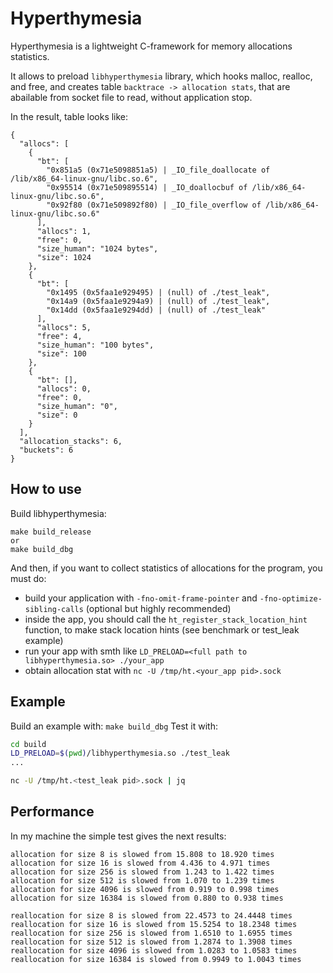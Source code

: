 # Hyperthymesia

Hyperthymesia is a lightweight C-framework for memory allocations statistics.

It allows to preload `libhyperthymesia` library, which hooks
malloc, realloc, and free, and creates table `backtrace -> allocation stats`,
that are abailable from socket file to read, without application stop.

In the result, table looks like:
```
{
  "allocs": [
    {
      "bt": [
        "0x851a5 (0x71e5098851a5) | _IO_file_doallocate of /lib/x86_64-linux-gnu/libc.so.6",
        "0x95514 (0x71e509895514) | _IO_doallocbuf of /lib/x86_64-linux-gnu/libc.so.6",
        "0x92f80 (0x71e509892f80) | _IO_file_overflow of /lib/x86_64-linux-gnu/libc.so.6"
      ],
      "allocs": 1,
      "free": 0,
      "size_human": "1024 bytes",
      "size": 1024
    },
    {
      "bt": [
        "0x1495 (0x5faa1e929495) | (null) of ./test_leak",
        "0x14a9 (0x5faa1e9294a9) | (null) of ./test_leak",
        "0x14dd (0x5faa1e9294dd) | (null) of ./test_leak"
      ],
      "allocs": 5,
      "free": 4,
      "size_human": "100 bytes",
      "size": 100
    },
    {
      "bt": [],
      "allocs": 0,
      "free": 0,
      "size_human": "0",
      "size": 0
    }
  ],
  "allocation_stacks": 6,
  "buckets": 6
}
```

## How to use

Build libhyperthymesia:
```
make build_release
or
make build_dbg
```

And then, if you want to collect statistics of allocations for the program,
you must do:
- build your application with `-fno-omit-frame-pointer` and `-fno-optimize-sibling-calls` (optional but highly recommended)
- inside the app, you should call the `ht_register_stack_location_hint` function, to make stack location hints (see benchmark or test_leak example)
- run your app with smth like `LD_PRELOAD=<full path to libhyperthymesia.so> ./your_app`
- obtain allocation stat with `nc -U /tmp/ht.<your_app pid>.sock`

## Example
Build an example with: `make build_dbg`
Test it with:
```bash
cd build
LD_PRELOAD=$(pwd)/libhyperthymesia.so ./test_leak
...

nc -U /tmp/ht.<test_leak pid>.sock | jq
```

## Performance

In my machine the simple test gives the next results:
```
allocation for size 8 is slowed from 15.808 to 18.920 times
allocation for size 16 is slowed from 4.436 to 4.971 times
allocation for size 256 is slowed from 1.243 to 1.422 times
allocation for size 512 is slowed from 1.070 to 1.239 times
allocation for size 4096 is slowed from 0.919 to 0.998 times
allocation for size 16384 is slowed from 0.880 to 0.938 times

reallocation for size 8 is slowed from 22.4573 to 24.4448 times
reallocation for size 16 is slowed from 15.5254 to 18.2348 times
reallocation for size 256 is slowed from 1.6510 to 1.6955 times
reallocation for size 512 is slowed from 1.2874 to 1.3908 times
reallocation for size 4096 is slowed from 1.0283 to 1.0583 times
reallocation for size 16384 is slowed from 0.9949 to 1.0043 times
```

